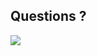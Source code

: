 ## Questions ?

<img src="http://media1.giphy.com/media/12xvz9NssSkaS4/giphy.gif"  class="noborder"/>
